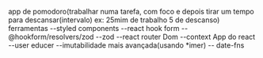 app de pomodoro(trabalhar numa tarefa, com foco e depois tirar um tempo para descansar(intervalo) ex: 25mim de trabalho 5 de descanso)
ferramentas 
--styled components
--react hook form
--@hookform/resolvers/zod
--zod
--react router Dom
--context App do react
--user educer
--imutabilidade mais avançada(usando *imer)
-- date-fns